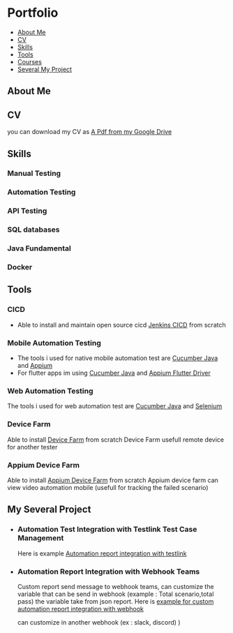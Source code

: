 # Portfolio
- [About Me](#about-me)
- [CV](#cv)
- [Skills](#skills)
- [Tools](#tools)
- [Courses](#courses)
- [Several My Project](#several-my-project)

## About Me

## CV
you can download my CV as [A Pdf from my Google Drive](https://drive.google.com/file/d/1bsaBdY8FswLqX-IjhMdTK_O4LnMipG5Z/view?usp=sharing)

## Skills
### Manual Testing
### Automation Testing
### API Testing
### SQL databases
### Java Fundamental
### Docker

## Tools
### CICD 
- Able to install and maintain open source cicd [Jenkins CICD](https://www.jenkins.io/) from scratch
  
### Mobile Automation Testing
- The tools i used for native mobile automation test are [Cucumber Java](https://cucumber.io/docs/installation/java/) and [Appium](https://appium.io/)
- For flutter apps im using [Cucumber Java](https://cucumber.io/docs/installation/java/) and [Appium Flutter Driver](https://github.com/appium/appium-flutter-driver)

### Web Automation Testing
The tools i used for web automation test are [Cucumber Java](https://cucumber.io/docs/installation/java/) and [Selenium](https://www.selenium.dev/)

### Device Farm
Able to install [Device Farm](https://devicefarm.org/) from scratch
Device Farm usefull remote device for another tester

### Appium Device Farm
Able to install [Appium Device Farm](https://github.com/AppiumTestDistribution/appium-device-farm) from scratch
Appium device farm can view video automation mobile (usefull for tracking the failed scenario)


## My Several Project
- ### Automation Test Integration with Testlink Test Case Management
  Here is example [Automation report integration with testlink]()

- ### Automation Report Integration with Webhook Teams
    Custom report send message to webhook teams, can customize the variable that can be send in webhook (example : Total scenario,total pass) the variable take from json report.
    Here is [example for custom automation report integration with webhook](https://drive.google.com/file/d/17qnGnvkxlZmgXf_tW73aV4cY-h-bVJxo/view?usp=sharing)

    can customize in another webhook (ex : slack, discord)
)
